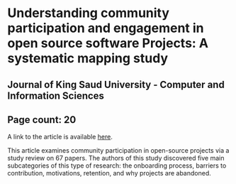 # Understanding community participation and engagement in open source software Projects: A systematic mapping study
## Journal of King Saud University - Computer and Information Sciences
## Page count: 20
A link to the article is available [here](https://doi.org/10.1016/j.jksuci.2020.10.020).

This article examines community participation in open-source projects via a
study review on 67 papers. The authors of this study discovered five main
subcategories of this type of research: the onboarding process, barriers to
contribution, motivations, retention, and why projects are abandoned.